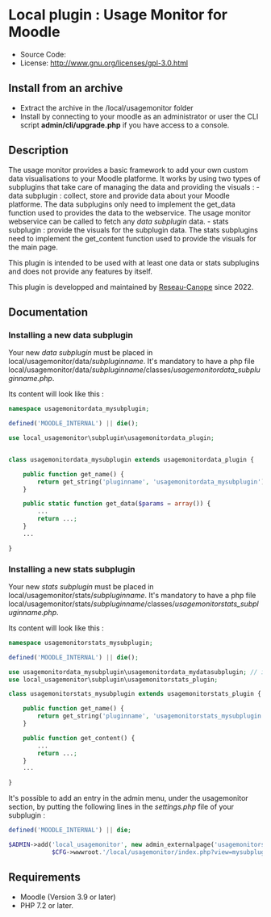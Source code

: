 # Local plugin : Usage Monitor for Moodle

- Source Code: 
- License: http://www.gnu.org/licenses/gpl-3.0.html

## Install from an archive

- Extract the archive in the /local/usagemonitor folder
- Install by connecting to your moodle as an administrator or user the CLI script **admin/cli/upgrade.php** if you have access to a console.

## Description

The usage monitor provides a basic framework to add your own custom data visualisations to your Moodle platforme. It works by using two types of subplugins that take care of managing the data and providing the visuals :
    - data subplugin : collect, store and provide data about your Moodle platforme. The data subplugins only need to implement the get_data function used to provides the data to the webservice. The usage monitor webservice can be called to fetch any *data subplugin* data.
    - stats subplugin : provide the visuals for the subplugin data. The stats subplugins need to implement the get_content function used to provide the visuals for the main page.

This plugin is intended to be used with at least one data or stats subplugins and does not provide any features by itself.

This plugin is developped and maintained by [Reseau-Canope](https://www.reseau-canope.fr/) since 2022.

## Documentation

### Installing a new data subplugin

Your new *data subplugin* must be placed in local/usagemonitor/data/*subpluginname*. It's mandatory to have a php file local/usagemonitor/data/*subpluginname*/classes/*usagemonitordata_subpluginname.php*.

Its content will look like this :

```php
namespace usagemonitordata_mysubplugin;

defined('MOODLE_INTERNAL') || die();

use local_usagemonitor\subplugin\usagemonitordata_plugin;


class usagemonitordata_mysubplugin extends usagemonitordata_plugin {

    public function get_name() {
        return get_string('pluginname', 'usagemonitordata_mysubplugin');
    }

    public static function get_data($params = array()) {
        ...
        return ...;
    }
    ...

}
```
    

### Installing a new stats subplugin

Your new *stats subplugin* must be placed in local/usagemonitor/stats/*subpluginname*. It's mandatory to have a php file local/usagemonitor/stats/*subpluginname*/classes/*usagemonitorstats_subpluginname.php*.

Its content will look like this :

```php
namespace usagemonitorstats_mysubplugin;

defined('MOODLE_INTERNAL') || die();

use usagemonitordata_mysubplugin\usagemonitordata_mydatasubplugin; // if you're using a data subplugin 
use local_usagemonitor\subplugin\usagemonitorstats_plugin;

class usagemonitorstats_mysubplugin extends usagemonitorstats_plugin {

    public function get_name() {
        return get_string('pluginname', 'usagemonitorstats_mysubplugin');
    }

    public function get_content() {
        ...
        return ...;
    }
    ...

}
```

It's possible to add an entry in the admin menu, under the usagemonitor section, by putting the following lines in the *settings.php* file of your subplugin : 


```php
defined('MOODLE_INTERNAL') || die;

$ADMIN->add('local_usagemonitor', new admin_externalpage('usagemonitorstats_mysubplugin', new lang_string('pluginname', 'usagemonitorstats_mysubplugin'),
            $CFG->wwwroot.'/local/usagemonitor/index.php?view=mysubplugin', 'usagemonitorstats/mysubplugin:view'));
```

## Requirements

- Moodle (Version 3.9 or later) 
- PHP 7.2 or later.
